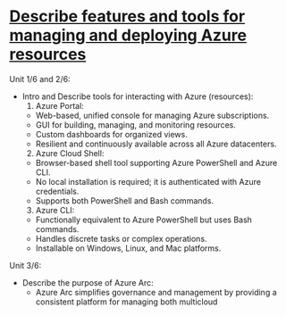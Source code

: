 # [Describe features and tools for managing and deploying Azure resources](https://learn.microsoft.com/en-us/training/modules/describe-features-tools-manage-deploy-azure-resources/)

Unit 1/6 and 2/6:
  - Intro and Describe tools for interacting with Azure (resources):
    1. Azure Portal:
      - Web-based, unified console for managing Azure subscriptions.
      - GUI for building, managing, and monitoring resources.
      - Custom dashboards for organized views.
      - Resilient and continuously available across all Azure datacenters.
    2. Azure Cloud Shell:
      - Browser-based shell tool supporting Azure PowerShell and Azure CLI.
      - No local installation is required; it is authenticated with Azure credentials.
      - Supports both PowerShell and Bash commands.
    3. Azure CLI:
      - Functionally equivalent to Azure PowerShell but uses Bash commands.
      - Handles discrete tasks or complex operations.
      - Installable on Windows, Linux, and Mac platforms.

Unit 3/6:
  - Describe the purpose of Azure Arc:
    - Azure Arc simplifies governance and management by providing a consistent platform for managing both multicloud
